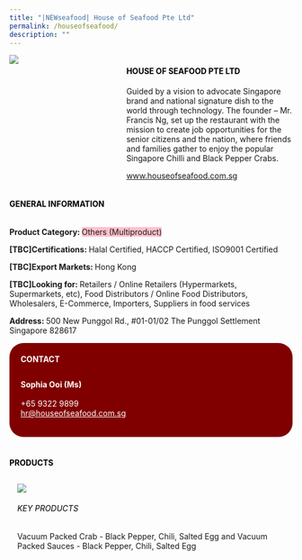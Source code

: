 ```yaml
---
title: "|NEWseafood| House of Seafood Pte Ltd"
permalink: /houseofseafood/
description: ""
---
```

<head>
	<div class="flex-paragraph">
		<!--hi there! this is a comment and will provide you with instructional guides-->
		<!--insert booth number here!-->
		<p style="text-transform: uppercase"></p></div>
			<div class="flex-container" style="display: flex; flex-wrap: wrap;">
				<!--insert DOWNLOAD link of company logo between the " marks!-->
			<div class="card sgds" style="flex: 1 1 40%; display: block;"><img src="https://doc-14-3s-docs.googleusercontent.com/docs/securesc/69isnljd6u5lkd2esi0uo09d7a1dfqf2/spv3psmkpc7t56o656okf2ta7qpilhgc/1676208825000/12105796777324072886/12105796777324072886/1hIOQ43dKYZC4mu7P6U9lBzLnXhgkQNee?e=download&ax=AB85Z1BmpK6eLkCjT-uckv3gjpVgmkHXR1TBdph0ZaF5N4wuAfFZ1G7gshSwv0YslrYR1s28PQgCyv3vzsLC830DPXiRq4-mVVMsYeIzeCYlkHuGO5LM4YTzwf1t-CWvs3OW_uEWjQAC7b2kiCgExVSFdGmplVs9hNatncJ68jjFDoFbiTSwy-zCj5BKWWoQpvio3_L3YhL_fIK4Y0QOKyE9Er11NBSGKxYP26xIlZlOVD7g6IfhVxEacJM1bNCFB7VtX-GzmccvBMeNhIkzBGazejD9-xBpk2IkFrTcSkzFQywFVIGA_UMNWIRs7cSWTwoMyzkqt4KpXQ6CGpvaL27fVlbmfY4hV6tfcrAYtlpNSzOppgSuWP2spGzLHy9W8xvStL_PmWkBOy35G5iLs8mvp1Kux_wFaBktBBhTZP4JkTMHPLaQeanEp3lV0SgLH4b0XZpWOkFXwUm4_V-RiquBHIBE0NU7gpQmW1G84WPzSlTb7a4IxVsrktCWWuoQa2GYdKZcGfqLy6ZSu7HucRfaz-lLupNuf3EMpsaxUpswIzbzYG6xI1HneXHzG2YfJOHWOwISQrPhsqWYvpveYjUyeolDnZz9InZPPwyDfsu0dJB3JotRwrSY-xxx1CfHzbB6Hqede6pdURbfzvkrhqcBAZoR0m3r43mHMHBeKri6uRWYVe3xZY-dIkeZzOVvXkBkIiZwSQGiAXJOELyIqlPNke1OX6U48y-uuOOq7C_3uYs_IC3yocG9YDJuUQnnY81LxmURNKaUDuiiHO30ofJtUevHd8Xfoh3-lT7DDEl86xmJb2iTE0n0HRkNedAcNVE299ImZ68SUlmTyKRvcAVV6gtcE6YFLWZYv647dRVJWMbVqO_i4yGAsIoDx3eC8EJg7O6xttblDao6fxpxHNNeUc6V5IcuXWN7kd4&uuid=9b818a58-47f2-447d-8fbe-d443f5b0de1e&authuser=0"></div>
	<div class="card-sgds" style="flex: 1 1 58%; display: block; margin-left: 3px">
		<h4 style="text-transform: uppercase; color: black;"><!--insert the exhibitor's name between the <b> tags here--><b>House of Seafood Pte Ltd</b></h4><!--insert the exhibitor's description between the <p> tags here-->
		<p>Guided by a vision to advocate Singapore brand and national
signature dish to the world through technology. The founder – Mr.
Francis Ng, set up the restaurant with the mission to create job
opportunities for the senior citizens and the nation, where friends
and families gather to enjoy the popular Singapore Chilli and Black
Pepper Crabs.</p>
		<!--insert the exhibitor's website link, making sure there is "https:// www." present please. make sure the entire https link goes in between the " marks-->
		<p><a href="www.houseofseafood.com.sg" target="_blank"><!--insert the www website link here (no need for https)-->www.houseofseafood.com.sg</a></p>
	</div>
</div>
</head>

<body>
	<h4 style="text-transform: uppercase; color: black;"><b>General Information</b></h4>
		<div class="flex-container" style="display: flex; flex-wrap: wrap;">
			<div class="card sgds" style="flex: 1 1 65%; display: block; align-self: stretch">
			<div class="flex-paragraph">
			<p><b>Product Category: </b><span style=" background-color: pink; border-radius: 10 px;"><!--insert the exhibitor's pdt cat between the <p> tags here-->Others (Multiproduct)</span></p> 
				<p><b>[TBC]Certifications: </b><!--insert all the exhibitor's certifications between the </b> and </p> here-->Halal Certified, HACCP Certified, ISO9001 Certified</p>
			<p><b>[TBC]Export Markets: </b><!--insert all the exhibitor's export markets between the </b> and </p> here-->Hong Kong</p>
			<p style="margin-bottom: 10px;"><b>[TBC]Looking for: </b><!--insert all the exhibitor's potential business partners between the </b> and </p> here-->Retailers / Online Retailers (Hypermarkets, Supermarkets, etc), Food Distributors / Online Food Distributors, Wholesalers, E-Commerce, Importers, Suppliers in food services</p><p><b>Address: </b><!--insert all the exhibitor's address the </b> and </p> here-->500 New Punggol Rd., #01-01/02 The Punggol Settlement
Singapore 828617</p>
			</div>
		</div>
		<div class="card sgds" style="flex: 1 1 35%; padding: 10px; display: block; background-color: maroon; border-radius: 25px; align-self: center;">
		<h4 style="color: white; margin-top: 10px; margin-left: 10px;">CONTACT</h4>
		<div class="flex-paragraph">
			<!--replace with exhibitor's: -->
			<p style="padding: 10px; color: white;"><b><!-- POC name-->Sophia Ooi (Ms)</b><br><!-- designation--> <br><!--contact number-->+65 9322 9899<br><!-- for linking purposes, insert their email after "mailto:"...--><a href="mailto:hr@houseofseafood.com.sg" style="color: white;"><!--...and also include the display email before </a> here-->hr@houseofseafood.com.sg</a></p>
		</div>
			</div>
		</div>
	<br>
		<h4 style="text-transform: uppercase; color: black;"><b>products</b></h4>
<div style="display: flex; flex-wrap: wrap;">
  <div class="card sgds" style="flex: 1 1 47%; margin: 10px; display: block;"><!--insert the exhibitor's DOWNLOAD image for product between the " marks here-->
	<div class="flex-image" style="display: block;"><img src="https://doc-14-3s-docs.googleusercontent.com/docs/securesc/69isnljd6u5lkd2esi0uo09d7a1dfqf2/7cb7le5ish7q6u5di3rce3al8m95rrb7/1676208675000/12105796777324072886/12105796777324072886/13_FZULEFyENzNWDQ9LMk-6NMiAV8whba?e=download&ax=AB85Z1BfbsmtFj5kfJlrkn8GdbsjwEYhuxtscDv5NAfJWeMNFxQrN8o-8XObPESqNEPH-Ng8n-j-ej3tLW9uX7eVLejy7jnnDnLGsFKznfKn6m0tEn3JjVJeWEcGX7EZ3rycdmcnEPFRiajYhPnBzb_bvwAf3ZPPaY4jJgrfCaMtojL_pNcdO7QvBh7g_Az3mYXggh7qURISKXv-8YB8a5A0PzZalrR8UNd8QdqDJv1oEojOqXq0ZQPp1BVvM_R0MFPI61plLasnWrQF7x2lXbMSLFhRHJGNx8jyeGMInwr4W7h7cipqUIAD324fooldumWATzgSlJn94W23w3skyk2EBOHlXBEk62yVJkplbcFRlxCMtfMShBvZtJdGI8H1Hso8n5lPLElb-JW_2tjpOuUTdV2VcRjJLnDSyhC-ctIHuO_lWwY9Zb-JTtGjOpzJoVrfwNtVHiRykatEVDYsqftOpzTQqy5zQvm9EuqITHtt9D60NzRf6j6cSCqW4fqj8AiM2HTd-9qQbMhDp-fd-ACT_ZiqbHQ9YMoH32-UtcXRcnHN_pC3AnhLrtm1Xs45NmSVEqrzMW8jMcxQHnA-r-177omt8FTh6i-fqXYdU2jH_LJJ-AfdR4scsz14d-EZ6JB3tLXvFYmQqAaSzbKQJiFd8pJngEod7JDwuM4FUXt6gWcaowb3KPvpMeOlLc_nR6eG3j0ED_MA4CjvZLJKvk3CoXOSKD7_CfBaJl-b93raWxMDT3DnmWGepaSF9-gzICGowxNyxcf_GggbR8RhKb-fKnBcEFBfcdcrydmk2_mlVTLAYjeravTRrB4XfsQS2KwkIAzLnok15h0E_FcVda0GCC7ln9BSr_eXOMDLhd6FK5RLSl9mhkdDgqYX8AD6wGRiBTRWiU25O7buUIJrzyCKp9Y_7h6Rt41Hd7c&uuid=a60a1105-7a75-4536-8a1f-81d93e557259&authuser=0"></div>
	<div class="flex-paragraph">
		<h6 style="text-transform: uppercase; color: black;"><!--insert product name before </h6> and product description after <p>-->Key Products</h6>
Vacuum Packed Crab - Black Pepper, Chili, Salted Egg and Vacuum
Packed Sauces - Black Pepper, Chili, Salted Egg





</p></div>